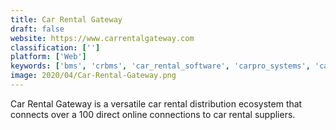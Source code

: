 ```yaml
---
title: Car Rental Gateway
draft: false 
website: https://www.carrentalgateway.com
classification: ['']
platform: ['Web']
keywords: ['bms', 'crbms', 'car_rental_software', 'carpro_systems', 'cartrek', 'cartrawler', 'duplex_online_car_booking_software', 'eztraker', 'fleet_command', 'fleetlet', 'jumpdrive', 'livery_coach', 'marginfuel', 'navotar', 'rent_centric', 'rentworks', 'rental_car_manager', 'rolpo_vms', 'schedulebull', 'speed_car_rental_software', 'tsd_rental']
image: 2020/04/Car-Rental-Gateway.png
---
```

Car Rental Gateway is a versatile car rental distribution ecosystem that connects over a 100 direct online connections to car rental suppliers.